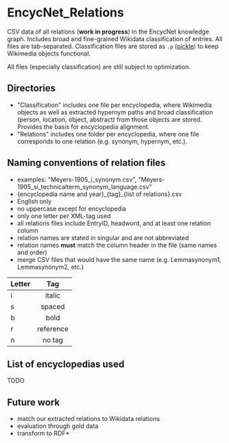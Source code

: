 # EncycNet_Relations
CSV data of all relations (**work in progress**) in the EncycNet knowledge graph. Includes broad and fine-grained Wikidata classification of entries. All files are tab-separated. Classification files are stored as `.p` ([pickle](https://wiki.python.org/moin/UsingPickle])) to keep Wikimedia objects functional.

All files (especially classification) are still subject to optimization.

## Directories
* "Classification" includes one file per encyclopedia, where Wikimedia objects as well as extracted hypernym paths and broad classification (person, location, object, abstract) from those objects are stored. Provides the basis for encyclopedia alignment.
* "Relations" includes one folder per encyclopedia, where one file corresponds to one relation (e.g. synonym, hypernym, etc.).

## Naming conventions of relation files
* examples: "Meyers-1905_i_synonym.csv", "Meyers-1905_si_technicalterm_synonym_language.csv"
* {encyclopedia name and year}\_{tag}\_{list of relations}.csv
* English only
* no uppercase except for encyclopedia
* only one letter per XML-tag used
* all relations files include EntryID, headword, and at least one relation column
* relation names are stated in singular and are not abbreviated
* relation names **must** match the column header in the file (same names and order)
* merge CSV files that would have the same name (e.g. Lemmasynonym1, Lemmasynonym2, etc.)

| Letter   |      Tag     |
|----------|:-------------:|
| i |  italic |
| s |    spaced   |
| b | bold |
| r | reference |
| n | no tag |

## List of encyclopedias used

TODO

## Future work
* match our extracted relations to Wikidata relations
* evaluation through gold data
* transform to RDF*
